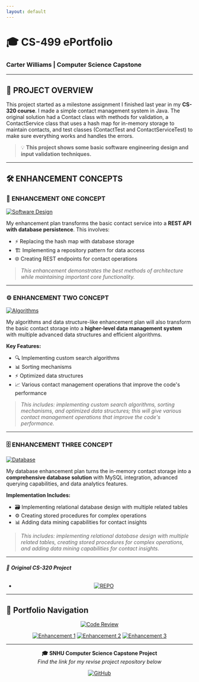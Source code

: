 ```yaml
---
layout: default
---
```


# 🎓 CS-499 ePortfolio
### Carter Williams | Computer Science Capstone

---

## 🚀 PROJECT OVERVIEW

This project started as a milestone assignment I finished last year in my **CS-320 course**. I made a simple contact management system in Java. The original solution had a Contact class with methods for validation, a ContactService class that uses a hash map for in-memory storage to maintain contacts, and test classes (ContactTest and ContactServiceTest) to make sure everything works and handles the errors. 

> 💡 **This project shows some basic software engineering design and input validation techniques.**

---

## 🛠️ ENHANCEMENT CONCEPTS

### 🔧 **ENHANCEMENT ONE CONCEPT**
[![Software Design](https://img.shields.io/badge/ENHANCEMENT-SOFTWARE%20DESIGN%20%26%20ENGINEERING-brightgreen?style=for-the-badge&logo=code)](./EnhancementOne)

My enhancement plan transforms the basic contact service into a **REST API with database persistence**. This involves:

- ⚡ Replacing the hash map with database storage
- 🏗️ Implementing a repository pattern for data access  
- 🌐 Creating REST endpoints for contact operations

> *This enhancement demonstrates the best methods of architecture while maintaining important core functionality.*

---

### ⚙️ **ENHANCEMENT TWO CONCEPT**
[![Algorithms](https://img.shields.io/badge/ENHANCEMENT-ALGORITHMS%20%26%20DATA%20STRUCTURES-orange?style=for-the-badge&logo=algorithm)](./EnhancementTwo)

My algorithms and data structure-like enhancement plan will also transform the basic contact storage into a **higher-level data management system** with multiple advanced data structures and efficient algorithms. 

**Key Features:**
- 🔍 Implementing custom search algorithms
- 📊 Sorting mechanisms  
- ⚡ Optimized data structures
- 📈 Various contact management operations that improve the code's performance

> *This includes: implementing custom search algorithms, sorting mechanisms, and optimized data structures; this will give various contact management operations that improve the code's performance.*

---

### 🗄️ **ENHANCEMENT THREE CONCEPT**
[![Database](https://img.shields.io/badge/ENHANCEMENT-DATABASE%20DESIGN-purple?style=for-the-badge&logo=database)](./EnhancementThree)

My database enhancement plan turns the in-memory contact storage into a **comprehensive database solution** with MySQL integration, advanced querying capabilities, and data analytics features.

**Implementation Includes:**
- 🗃️ Implementing relational database design with multiple related tables
- ⚙️ Creating stored procedures for complex operations
- 📊 Adding data mining capabilities for contact insights

> *This includes: implementing relational database design with multiple related tables, creating stored procedures for complex operations, and adding data mining capabilities for contact insights.*

---

###### 📁 _**Original CS-320 Project**_

<div align="center">

- [![REPO](https://img.shields.io/badge/REPO-CS--320-purple?style=for-the-badge&logo=github)](https://github.com/carterdwill3/CS-320)

</div>

---

## 🎯 **Portfolio Navigation**

<div align="center">

[![Code Review](https://img.shields.io/badge/🎥%20WATCH-CODE%20REVIEW-red?style=for-the-badge&logo=youtube)](your-video-link)

[![Enhancement 1](https://img.shields.io/badge/🔧%20SOFTWARE-DESIGN%20%26%20ENGINEERING-brightgreen?style=for-the-badge)](#enhancement-one-concept)
[![Enhancement 2](https://img.shields.io/badge/⚙️%20ALGORITHMS-DATA%20STRUCTURES-orange?style=for-the-badge)](#enhancement-two-concept)
[![Enhancement 3](https://img.shields.io/badge/🗄️%20DATABASE-DESIGN%20%26%20INTEGRATION-purple?style=for-the-badge)](#enhancement-three-concept)

</div>

---

<div align="center">

**🎓 SNHU Computer Science Capstone Project**  
*Find the link for my revise project repository below*

[![GitHub](https://img.shields.io/badge/GitHub-carterdwill3-black?style=flat&logo=github)](https://github.com/carterdwill3)

</div>
